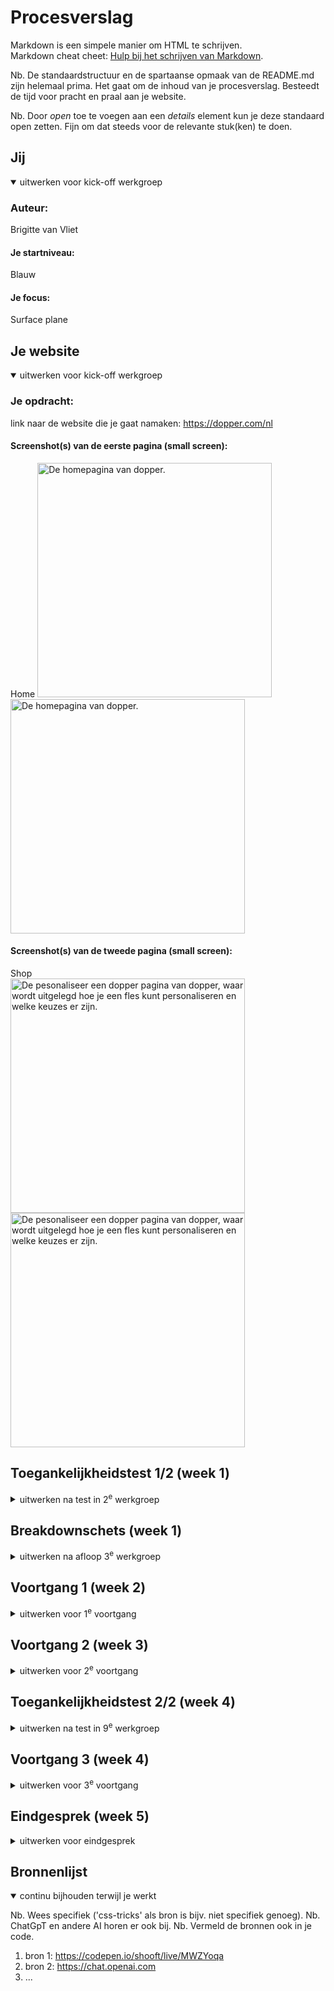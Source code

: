 # Procesverslag
Markdown is een simpele manier om HTML te schrijven.  
Markdown cheat cheet: [Hulp bij het schrijven van Markdown](https://github.com/adam-p/markdown-here/wiki/Markdown-Cheatsheet).

Nb. De standaardstructuur en de spartaanse opmaak van de README.md zijn helemaal prima. Het gaat om de inhoud van je procesverslag. Besteedt de tijd voor pracht en praal aan je website.

Nb. Door *open* toe te voegen aan een *details* element kun je deze standaard open zetten. Fijn om dat steeds voor de relevante stuk(ken) te doen.





## Jij

<details open>
  <summary>uitwerken voor kick-off werkgroep</summary>

  ### Auteur:
  Brigitte van Vliet 

  #### Je startniveau:
  Blauw 

  #### Je focus:
  Surface plane 
 
</details>





## Je website

<details open>
  <summary>uitwerken voor kick-off werkgroep</summary>

  ### Je opdracht:
  link naar de website die je gaat namaken: https://dopper.com/nl

  #### Screenshot(s) van de eerste pagina (small screen): 
  Home 
  <img src="readme-images/home1.jpg" width="375px" alt="De homepagina van dopper.">
  <img src="readme-images/home2.jpg" width="375px" alt="De homepagina van dopper.">

  #### Screenshot(s) van de tweede pagina (small screen):
  Shop  
  <img src="readme-images/Personaliseer_een_dopper-fles.jpg" width="375px" alt="De pesonaliseer een dopper pagina van dopper, waar wordt uitgelegd hoe je een fles kunt personaliseren en welke keuzes er zijn.">
 <img src="readme-images/Personaliseer_een_dopper-fles2.jpg" width="375px" alt="De pesonaliseer een dopper pagina van dopper, waar wordt uitgelegd hoe je een fles kunt personaliseren en welke keuzes er zijn.">
 
</details>



## Toegankelijkheidstest 1/2 (week 1)

<details>
  <summary>uitwerken na test in 2<sup>e</sup> werkgroep</summary>

  ### Bevindingen
  Lijst met je bevindingen die in de test naar voren kwamen:
  - Er worden andere gestures gebruikt.
  - Er wordt snel voorgelezen
  - Wanneer ik met de tab-knop door de homepagina ga, vertelt de voice-over alleen over de klikbare links & buttons.
  - Wanneer ik met de tab-knop door de shoppagina ga, vertelt de voice-over alleen over de links & buttons en  de kleurbolletjes bij de producten waar je verschillende kleurkeuzes hebt.
  - Wanneer ik met de pijltjes door de homepagina ga, vertelt de voice-over niet over alle afbeeldingen, sommige woorden/getallen woorden letter voor letter/cijfer voor cijfer voorgelezen. Ook over de video wordt niks vertelt.
  -  Wanneer ik met de pijltjes door de shoppagina ga, vertelt de voice over wel over de afbeeldingen, sommige woorden/getallen woorden letter voor letter/cijfer voor cijfer voorgelezen.


  #### Foto(s) van de WCAG checklist:
  <img src="readme-images/WCAG1.jpg" width="375px" alt="Blz 1 van de ingevulde WCAG checklist.">
 <img src="readme-images/WCAG2.jpg" width="375px" alt="Blz 2 van de ingevulde WCAG checklist.">
  <img src="readme-images/WCAG3.jpg" width="375px" alt="Blz 3 van de ingevulde WCAG checklist.">
   <img src="readme-images/WCAG4.jpg" width="375px" alt="Blz 4 van de ingevulde WCAG checklist.">
    <img src="readme-images/WCAG5.jpg" width="375px" alt="Blz 5 van de ingevulde WCAG checklist.">
 

</details>



## Breakdownschets (week 1)

<details>
  <summary>uitwerken na afloop 3<sup>e</sup> werkgroep</summary>
  Miro : https://miro.com/app/board/uXjVNNsMhI8=/?share_link_id=299988696544
  ### de hele pagina: 
  <img src="readme-images/bds.jpg" width="375px" alt="breakdown van de hele pagina">

  ### dynamisch deel (bijv menu): 
  <img src="readme-images/bdsnav.png" width="375px" alt="breakdown van een dynamisch deel">

  ### wellicht nog een dynamisch deel (bijv filter): 
  <img src="readme-images/dummy-plaatje.jpg" width="375px" alt="breakdown van nog een dynamisch deel">

</details>





## Voortgang 1 (week 2)

<details>
  <summary>uitwerken voor 1<sup>e</sup> voortgang</summary>

  ### Stand van zaken
  hier dit ging goed & dit was lastig (neem ook screenshots op van delen van je website en code)
  - De theorie was een beetje weggezakt van internetstandaarden.
  - Headings bepalen vindt ik lastig.
  <img src="readme-images/Headings.jpg" width="375px" alt="Een screenshot van een stuk code met headings. ">
  - Bedenken met wat en hoe ik een bepaalde layout maak, vind ik lastig.
  - Ik ben niet bekend met overlays. Ik heb meerdere foto's op mijn website waar er bovenop een tekst staat.
  - Ik weet even niet zo goed hoe ik deze lijst moet doen want er is 1 georderdende lijst en die heeft weer een ongeordende lijst.
    <img src="readme-images/Li.jpg" width="375px" alt="Een screenshot van een stuk code met een lijst. ">

  ### Agenda voor meeting
  samen met je groepje opstellen

  | student 1      | student 2          | student 3    | student 4        |
  | ---            | ---                | ---          | ---              |
  | dit bespreken  | en dit             | en ik dit    | en dan ik dat    |
  | en dat ook nog | dit als er tijd is | nog een punt | dit wil ik zeker |
  | ...            | ...                | ...          | ...              |

  De vragen zijn 1 op 1 besproken, dus daarom is dit een beetje leeg.
  ### Verslag van meeting
  hier na afloop snel de uitkomsten van de meeting vastleggen

  - Een 2 heading mag wel gewoon na een 3 heading weer worden gebruikt.
  - Ul en li door elkaar gehaald. 

</details>





## Voortgang 2 (week 3)

<details>
  <summary>uitwerken voor 2<sup>e</sup> voortgang</summary>

  ### Stand van zaken
  hier dit ging goed & dit was lastig (neem ook screenshots op van delen van je website en code)
  - CSS over het algemeen vind ik erg lastig. Ik vind moeilijk om ergens te beginnen.
  - Door gebruik van selectoren pagina 2 dezelfde stijl...?
  - Hoe geef ik stukjes in tekst een andere kleur?
  - Hoe los ik een bep stukje code op?

  ### Agenda voor meeting
  samen met je groepje opstellen

  | student 1      | student 2          | student 3    | student 4        |
  | ---            | ---                | ---          | ---              |
  | dit bespreken  | en dit             | en ik dit    | en dan ik dat    |
  | en dat ook nog | dit als er tijd is | nog een punt | dit wil ik zeker |
  | ...            | ...                | ...          | ...              |
  De vragen zijn 1 op 1 besproken, dus daarom is dit een beetje leeg.

  ### Verslag van meeting
  hier na afloop snel de uitkomsten van de meeting vastleggen

  - 2 navigaties
  - Divjes gebruiken
  - Span gebruiken


</details>





## Toegankelijkheidstest 2/2 (week 4)

<details>
  <summary>uitwerken na test in 9<sup>e</sup> werkgroep</summary>

  ### Bevindingen
  Lijst met je bevindingen die in de test naar voren kwamen (geef ook aan wat er verbeterd is):

</details>





## Voortgang 3 (week 4)

<details>
  <summary>uitwerken voor 3<sup>e</sup> voortgang</summary>

  ### Stand van zaken
  hier dit ging goed & dit was lastig (neem ook screenshots op van delen van je website en code)
  - Nadat ik mijn navbar zo werkend had gemaakt dat deze veranderende met scrollen, werkte het hamburger menu niet meer.
  - Ik heb erg moeite met de selectoren, want soms luistert het niet naar de 2e selector maar naar de 1e, terwijl ik ze heel specifiek maak.
  - Toen ik ging beginnen met de 2e pagina kwam ik tot de conclusie dat het toch niet zo handig was, dat ik alleen maar gebruik gemaakt had van selectoren en geen divjes, classes of id's gebruikt had. Hierdoor bleef alles maar luisteren naar die selectoren. Maar op pagina 2 moest er weer hele andere stylings dingen gebeuren.
  - Het ol li cijfer voor de h3 krijg, terwijl er met de ul li niks gebeurt. Dit was erg lastig. Ik heb chatGPT vragen geprobeert te stellen, chatGPT kwam zelf met code voor ol li::before. <img src="readme-images/chatgptw4.jpg" width="375px" alt="Een screenshot van een antwoord van chatGPT. ">
   en door de inspectator heb ik wat geprobeerd met transform en ook wat met ol li::marker. Maar dit allemaal werkte niet.
  <img src="readme-images/probleemw4.jpg" width="375px" alt="Een screenshot van 1 van de problemen hoe de ol li lijst eruit kwam te zien. ">
  Ik heb nu de ol li list-style op none gezet en bij de h3 de cijfers gewoon erbij gezet en zo kreeg ik wel het gewenste resultaat.
  <img src="readme-images/oplossingw4.jpg" width="375px" alt="Een screenshot van hoe mijn oplossing van de ol li lijst eruit ziet. ">
  - Het zigzag patroontje boven bepaalde sections lukt me ook niet. Ik heb eerst iets in illustrator gemaakt, maar hierbij krijg ik gewoon niet de juiste matchende kleur. Vervolgens heb ik geprobeerd met wat codes van het internet op een zigzagpatroon te maken met css, maar ook dit lukte me niet.<img src="readme-images/probleemw42.jpg" width="375px" alt="Een screenshot van hoe mijn zigzagpatroon eruit ziet. ">
 

  ### Agenda voor meeting
  samen met je groepje opstellen

  | student 1      | student 2          | student 3    | student 4        |
  | ---            | ---                | ---          | ---              |
  | dit bespreken  | en dit             | en ik dit    | en dan ik dat    |
  | en dat ook nog | dit als er tijd is | nog een punt | dit wil ik zeker |
  | ...            | ...                | ...          | ...              |


  ### Verslag van meeting
  Helaas vanwege ziek zijn ben ik niet bij de meeting geweest.

  hier na afloop snel de uitkomsten van de meeting vastleggen

  - punt 1
  - punt 2
  - nog een punt
  - ...

</details>





## Eindgesprek (week 5)

<details>
  <summary>uitwerken voor eindgesprek</summary>

  ### Je uitkomst - karakteristiek screenshots:
  <img src="readme-images/uitwerkinghome.jpg" width="375px" alt="uitomst opdracht 1">
  <img src="readme-images/uitwerkinghome2.jpg" width="375px" alt="uitomst opdracht 1">
  <img src="readme-images/uitwerkingpersonaliseer.jpg" width="375px" alt="uitomst opdracht 1">
  <img src="readme-images/uitwerkingpersonaliseer2.jpg" width="375px" alt="uitomst opdracht 1">

  ### Dit ging goed/Heb ik geleerd: 
  Korte omschrijving met plaatjes

  <img src="readme-images/dummy-plaatje.jpg" width="375px" alt="top">


  ### Dit was lastig/Is niet gelukt:
  Korte omschrijving met plaatjes
  - Hamburger menu werkend maken met klikken
  - De bewegende image
  - De footer perfect namaken
  - Surface plane
  <img src="readme-images/dummy-plaatje.jpg" width="375px" alt="bummer">
</details>





## Bronnenlijst

<details open>
  <summary>continu bijhouden terwijl je werkt</summary>

  Nb. Wees specifiek ('css-tricks' als bron is bijv. niet specifiek genoeg). 
  Nb. ChatGpT en andere AI horen er ook bij.
  Nb. Vermeld de bronnen ook in je code.

  1. bron 1: https://codepen.io/shooft/live/MWZYoqa
  2. bron 2: https://chat.openai.com
  3. ...

</details>